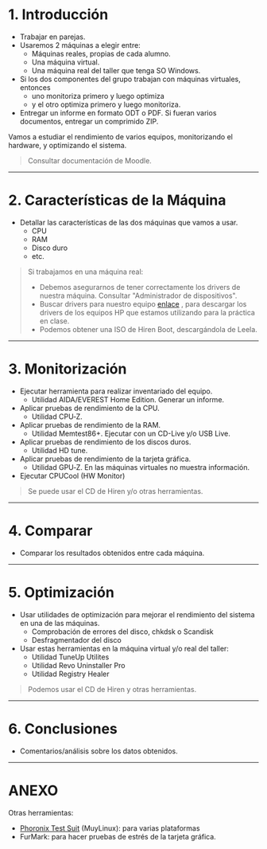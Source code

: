 

# 1. Introducción

* Trabajar en parejas.
* Usaremos 2 máquinas a elegir entre:
    * Máquinas reales, propias de cada alumno.
    * Una máquina virtual.
    * Una máquina real del taller que tenga SO Windows.
* Si los dos componentes del grupo trabajan con máquinas virtuales, entonces
    * uno monitoriza primero y luego optimiza 
    * y el otro optimiza primero y luego monitoriza.
* Entregar un informe en formato ODT o PDF. Si fueran varios documentos,
entregar un comprimido ZIP.

Vamos a estudiar el rendimiento de varios equipos, monitorizando el hardware,
y optimizando el sistema.

> Consultar documentación de Moodle.

---

# 2. Características de la Máquina

* Detallar las características de las dos máquinas que vamos a usar.
    * CPU
    * RAM
    * Disco duro
    * etc.

> Si trabajamos en una máquina real:
> * Debemos asegurarnos de tener correctamente los drivers de nuestra máquina. Consultar "Administrador de dispositivos".
> * Buscar drivers para nuestro equipo [enlace](https://support.hp.com/es-es/product/hp-compaq-dx6100-microtower-pc/402168/drivers)
, para descargar los drivers de los equipos HP que estamos utilizando para la práctica en clase.
> * Podemos obtener una ISO de Hiren Boot, descargándola de Leela.
    
---

# 3. Monitorización

* Ejecutar herramienta para realizar inventariado del equipo.
    * Utilidad AIDA/EVEREST Home Edition. Generar un informe.
* Aplicar pruebas de rendimiento de la CPU.
    * Utilidad CPU‐Z.
* Aplicar pruebas de rendimiento de la RAM.
    * Utilidad Memtest86+. Ejecutar con un CD-Live y/o USB Live.
* Aplicar pruebas de rendimiento de los discos duros.
    * Utilidad HD tune.
* Aplicar pruebas de rendimiento de la tarjeta gráfica.
    * Utilidad GPU‐Z. En las máquinas virtuales no muestra información.
* Ejecutar CPUCool (HW Monitor)

> Se puede usar el CD de Hiren y/o otras herramientas.

---

# 4. Comparar

* Comparar los resultados obtenidos entre cada máquina.

---

# 5. Optimización

* Usar utilidades de optimización para mejorar el rendimiento del sistema en una de las máquinas.
    * Comprobación de errores del disco, chkdsk o Scandisk
    * Desfragmentador del disco
* Usar estas herramientas en la máquina virtual y/o real del taller:
    * Utilidad TuneUp Utilites
    * Utilidad Revo Uninstaller Pro
    * Utilidad Registry Healer

> Podemos usar el CD de Hiren y otras herramientas.

---

# 6. Conclusiones

* Comentarios/análisis sobre los datos obtenidos.

---

# ANEXO

Otras herramientas:
* [Phoronix Test Suit](www.phoronix-test-suit.com) (MuyLinux): para varias plataformas
* FurMark: para hacer pruebas de estrés de la tarjeta gráfica.

